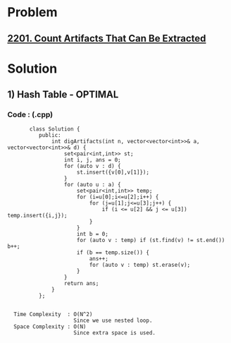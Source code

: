 # Problem

## [2201. Count Artifacts That Can Be Extracted](https://leetcode.com/problems/count-artifacts-that-can-be-extracted/)


# Solution 

## 1) Hash Table - OPTIMAL

       
      
      
   ### Code : (.cpp)
    
           class Solution {
              public:
                  int digArtifacts(int n, vector<vector<int>>& a, vector<vector<int>>& d) {
                      set<pair<int,int>> st;
                      int i, j, ans = 0;
                      for (auto v : d) {
                          st.insert({v[0],v[1]});
                      }
                      for (auto u : a) {
                          set<pair<int,int>> temp;
                          for (i=u[0];i<=u[2];i++) {
                              for (j=u[1];j<=u[3];j++) {
                                  if (i <= u[2] && j <= u[3]) temp.insert({i,j});
                              }
                          }
                          int b = 0;
                          for (auto v : temp) if (st.find(v) != st.end()) b++;
                          if (b == temp.size()) {
                              ans++;
                              for (auto v : temp) st.erase(v);
                          }
                      }
                      return ans;
                  }
              };

 
      Time Complexity  : O(N^2) 
                         Since we use nested loop.
      Space Complexity : O(N)
                         Since extra space is used.
